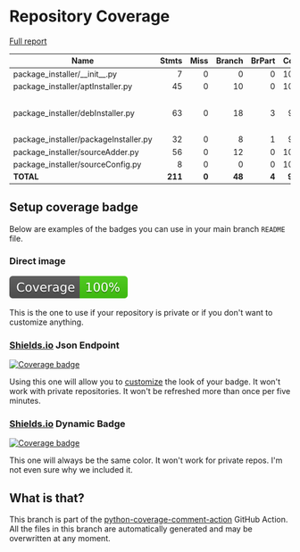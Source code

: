 # Repository Coverage

[Full report](https://htmlpreview.github.io/?https://github.com/EffectiveRange/debian-package-installer/blob/python-coverage-comment-action-data/htmlcov/index.html)

| Name                                   |    Stmts |     Miss |   Branch |   BrPart |   Cover |   Missing |
|--------------------------------------- | -------: | -------: | -------: | -------: | ------: | --------: |
| package\_installer/\_\_init\_\_.py     |        7 |        0 |        0 |        0 |    100% |           |
| package\_installer/aptInstaller.py     |       45 |        0 |       10 |        0 |    100% |           |
| package\_installer/debInstaller.py     |       63 |        0 |       18 |        3 |     96% |69->exit, 76->73, 86->83 |
| package\_installer/packageInstaller.py |       32 |        0 |        8 |        1 |     98% |    36->40 |
| package\_installer/sourceAdder.py      |       56 |        0 |       12 |        0 |    100% |           |
| package\_installer/sourceConfig.py     |        8 |        0 |        0 |        0 |    100% |           |
|                              **TOTAL** |  **211** |    **0** |   **48** |    **4** | **98%** |           |


## Setup coverage badge

Below are examples of the badges you can use in your main branch `README` file.

### Direct image

[![Coverage badge](https://raw.githubusercontent.com/EffectiveRange/debian-package-installer/python-coverage-comment-action-data/badge.svg)](https://htmlpreview.github.io/?https://github.com/EffectiveRange/debian-package-installer/blob/python-coverage-comment-action-data/htmlcov/index.html)

This is the one to use if your repository is private or if you don't want to customize anything.

### [Shields.io](https://shields.io) Json Endpoint

[![Coverage badge](https://img.shields.io/endpoint?url=https://raw.githubusercontent.com/EffectiveRange/debian-package-installer/python-coverage-comment-action-data/endpoint.json)](https://htmlpreview.github.io/?https://github.com/EffectiveRange/debian-package-installer/blob/python-coverage-comment-action-data/htmlcov/index.html)

Using this one will allow you to [customize](https://shields.io/endpoint) the look of your badge.
It won't work with private repositories. It won't be refreshed more than once per five minutes.

### [Shields.io](https://shields.io) Dynamic Badge

[![Coverage badge](https://img.shields.io/badge/dynamic/json?color=brightgreen&label=coverage&query=%24.message&url=https%3A%2F%2Fraw.githubusercontent.com%2FEffectiveRange%2Fdebian-package-installer%2Fpython-coverage-comment-action-data%2Fendpoint.json)](https://htmlpreview.github.io/?https://github.com/EffectiveRange/debian-package-installer/blob/python-coverage-comment-action-data/htmlcov/index.html)

This one will always be the same color. It won't work for private repos. I'm not even sure why we included it.

## What is that?

This branch is part of the
[python-coverage-comment-action](https://github.com/marketplace/actions/python-coverage-comment)
GitHub Action. All the files in this branch are automatically generated and may be
overwritten at any moment.